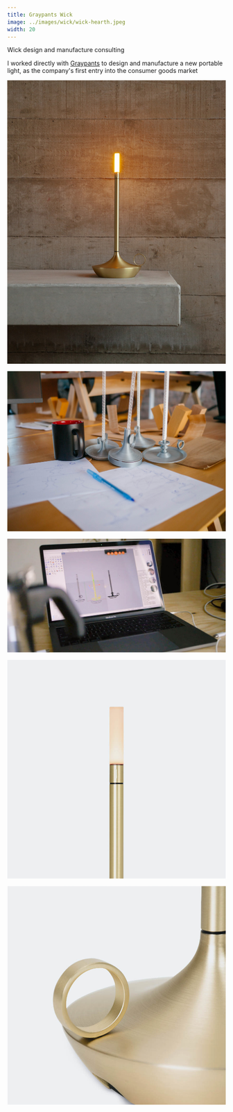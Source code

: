 ```yaml
---
title: Graypants Wick
image: ../images/wick/wick-hearth.jpeg
width: 20
---
```


Wick design and manufacture consulting

I worked directly with [Graypants](https://graypants.com) to design and manufacture a new portable light, as the company's first entry into the consumer goods market

![](../images/wick/wick-hearth.jpeg)

![](../images/wick/wick-prototypes.jpg)

![](../images/wick/wick-cad.jpg)

![](../images/wick/wick-studio-top.jpg)

![](../images/wick/wick-studio-bottom.jpg)